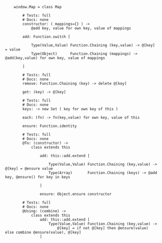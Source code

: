 		window.Map = class Map
	
			# Tests: full
			# Docs: none
			constructor: ( mappings={} ) ->
				@add key, value for own key, value of mappings
	
			add: Function.switch [
			
				Type(Value,Value) Function.Chaining (key,value) -> @[key] = value
				Type(Object)	  Function.Chaining (mappings) -> @add(key,value) for own key, value of mappings
			
			]
	
			# Tests: full
			# Docs: none
			remove: Function.Chaining (key) -> delete @[key]
	
			get: (key) -> @[key]
		
			# Tests: full
			# Docs: none
			keys: -> new Set ( key for own key of this )
	
			each: (fn) -> fn(key,value) for own key, value of this
	
			ensure: Function.identity
			
			# Tests: full
			# Docs: none
			@To: (constructor) ->
				class extends this
				
					add: this::add.extend [
					
						Type(Value,Value) Function.Chaining (key,value) -> @[key] = @ensure value
						Type(Array)       Function.Chaining (keys) -> @add key, @ensure() for key in keys
					
					]
					
					ensure: Object.ensure constructor
					
			# Tests: full
			# Docs: none
			@Using: (combine) ->
				class extends this
					add: this::add.extend [
						Type(Value,Value) Function.Chaining (key,value) ->
							@[key] = if not @[key] then @ensure(value) else combine @ensure(value), @[key]
					]